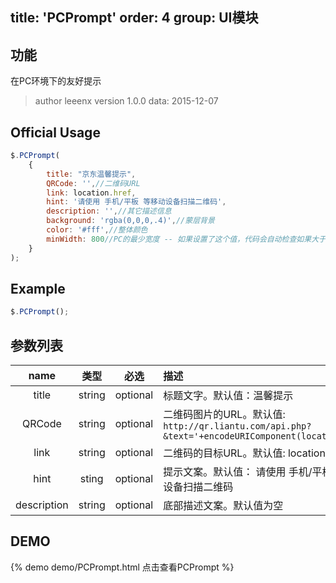 title: 'PCPrompt'
order: 4
group: UI模块
---

## 功能

在PC环境下的友好提示

> author leeenx
> version 1.0.0
> data: 2015-12-07

## Official Usage

```javascript
$.PCPrompt(
    {
        title: "京东温馨提示",
        QRCode: '',//二维码URL
        link: location.href,
        hint: '请使用 手机/平板 等移动设备扫描二维码',
        description: '',//其它描述信息
        background: 'rgba(0,0,0,.4)',//蒙层背景
        color: '#fff',//整体颜色
        minWidth: 800//PC的最少宽度 -- 如果设置了这个值，代码会自动检查如果大于这个值，蒙层会自动显示
    }
);
```

## Example

```javascript
$.PCPrompt();
```

## 参数列表

| name | 类型 | 必选 | 描述 |
| :----: | :----: | :----: | :---- |
| title | string | optional | 标题文字。默认值：温馨提示 |
| QRCode | string | optional | 二维码图片的URL。默认值: <br /> `http://qr.liantu.com/api.php?&text='+encodeURIComponent(location.href)` |
| link | string | optional | 二维码的目标URL。默认值: location.href |
| hint | sting | optional | 提示文案。默认值： 请使用 手机/平板 等移动设备扫描二维码|
| description | string | optional | 底部描述文案。默认值为空|


## DEMO

{% demo demo/PCPrompt.html 点击查看PCPrompt %}

